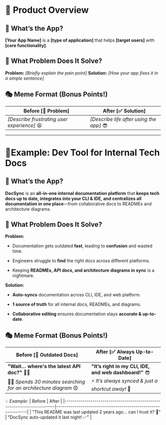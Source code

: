 <!--  
📝 Usage:  
- Replace *placeholders* with relevant details.  
- Update links and remove unnecessary sections.  
- Customize as needed.  

Happy documenting! 🚀  
-->

# 🚀 Product Overview

## 📌 What’s the App?

**\[Your App Name]** is a **\[type of application]** that helps **\[target users]** with **\[core functionality]**.

## 🤔 What Problem Does It Solve?

**Problem:** *\[Briefly explain the pain point]* **Solution:** *\[How your app fixes it in a simple sentence]*

## 🎭 Meme Format (Bonus Points!)
| Before [🚫 Problem]                                               | After [✅ Solution]                                            |
|-------------------------------------------------------------------|----------------------------------------------------------------|
| *[Describe frustrating user experience]* 😩                       | *[Describe life after using the app]* 😎                       |

***

# 🔧Example: Dev Tool for Internal Tech Docs

## 📌 What’s the App?

**DocSync** is an **all-in-one internal documentation platform** that **keeps tech docs up to date, integrates into your CLI & IDE, and centralizes all documentation in one place**—from collaborative docs to READMEs and architecture diagrams.

## 🤔 What Problem Does It Solve?

**Problem:**

* Documentation gets outdated **fast**, leading to **confusion** and wasted time.

* Engineers struggle to **find** the right docs across different platforms.

* Keeping **READMEs, API docs, and architecture diagrams in sync** is a nightmare.

**Solution:**

* **Auto-syncs** documentation across CLI, IDE, and web platform.

* **1 source of truth** for all internal docs, READMEs, and diagrams.

* **Collaborative editing** ensures documentation stays **accurate & up-to-date**.

## 🎭 Meme Format (Bonus Points!)
| Before [🚫 Outdated Docs]                                          | After [✅ Always Up-to-Date]                                             |
|--------------------------------------------------------------------|---------------------------------------------------------------------------|
| **"Wait… where's the latest API doc?"** 😵‍💫                       | **"It’s right in my CLI, IDE, and web dashboard!"** 😎                    |
| 🧑‍💻 *Spends 30 minutes searching for an architecture diagram* 😡 | ⚡ *It’s always synced &#x26; just a shortcut away!* 🚀                  |


💡 *Example:*
| Before                                                                   | After                                                         |
|-------------------------------------------------------------------------|---------------------------------------------------------------|
| "This README was last updated 2 years ago... can I trust it? 🤔"        | "DocSync auto-updated it last night! ✅"                      |

